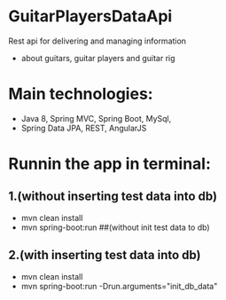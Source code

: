 # GuitarPlayersDataApi
Rest api for delivering and managing information 
* about guitars, guitar players and guitar rig

# Main technologies: 
* Java 8, Spring MVC, Spring Boot, MySql,
* Spring Data JPA, REST, AngularJS

# Runnin the app in terminal:

## 1.(without inserting test data into db)
* mvn clean install
* mvn spring-boot:run ##(without init test data to db)

## 2.(with inserting test data into db)
* mvn clean install
* mvn spring-boot:run -Drun.arguments="init_db_data" 

